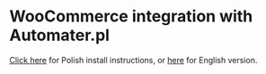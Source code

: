 # WooCommerce integration with Automater.pl
[Click here](https://automater.pl/pl/integracje/woocommerce) for Polish install instructions, or [here](https://automater.pl/pl/integracje/woocommerce) for English version.
